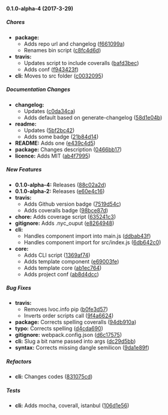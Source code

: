 #### 0.1.0-alpha-4 (2017-3-29)

##### Chores

* **package:**
  * Adds repo url and changelog ([f661099a](https://github.com/bagoftrycks/ronodoc-cli/commit/f661099ad6d4368dac4923137e3dcd6a1aa302e4))
  * Renames bin script ([c8fc4d6d](https://github.com/bagoftrycks/ronodoc-cli/commit/c8fc4d6d2f783b5eb4911223686c56a2c1bf72e9))
* **travis:**
  * Updates script to include coveralls ([bafd3bec](https://github.com/bagoftrycks/ronodoc-cli/commit/bafd3bec7fa9c9fb241218f68dc8783a49fe26d8))
  * Adds conf ([f943423f](https://github.com/bagoftrycks/ronodoc-cli/commit/f943423fa518a0d688a99552bd751c22a100f6e6))
* **cli:** Moves to src folder ([c0032095](https://github.com/bagoftrycks/ronodoc-cli/commit/c0032095601cc7b709bafe94f565e41a4d3af8e7))

##### Documentation Changes

* **changelog:**
  * Updates ([c0da34ca](https://github.com/bagoftrycks/ronodoc-cli/commit/c0da34ca679b6dffd59a7d0d9917fcba02207f6a))
  * Adds default based on generate-changelog ([58d1e04b](https://github.com/bagoftrycks/ronodoc-cli/commit/58d1e04b3deff702af2fb6e4c5bc3c85eb58520f))
* **readme:**
  * Updates ([5bf2bc42](https://github.com/bagoftrycks/ronodoc-cli/commit/5bf2bc42d62fed4bd812b3ef1adaaec9d0c1fdde))
  * Adds some badge ([21b84d14](https://github.com/bagoftrycks/ronodoc-cli/commit/21b84d146744330335bd5889e0fdf03b2837c8bc))
* **README:** Adds one ([e439c4d5](https://github.com/bagoftrycks/ronodoc-cli/commit/e439c4d597c75f36ad32ad4950766a5546552fcf))
* **package:** Changes description ([0466bb17](https://github.com/bagoftrycks/ronodoc-cli/commit/0466bb17c9e548057a69e3209c526a3de89acfcc))
* **licence:** Adds MIT ([ab4f7995](https://github.com/bagoftrycks/ronodoc-cli/commit/ab4f7995a2395a77e3bac6123efdec9f7bf0d6c1))

##### New Features

* **0.1.0-alpha-4:** Releases ([88c02a2d](https://github.com/bagoftrycks/ronodoc-cli/commit/88c02a2d5f08da89e406d210bc400003ca1a5d81))
* **0.1.0-alpha-2:** Releases ([e60e4c16](https://github.com/bagoftrycks/ronodoc-cli/commit/e60e4c16a0b210a2afa997a8a1a096c7b24dc032))
* **travis:**
  * Adds Github version badge ([7519d54c](https://github.com/bagoftrycks/ronodoc-cli/commit/7519d54c5af01d6ae20ace412ef40853abe51342))
  * Adds coveralls badge ([98bce87d](https://github.com/bagoftrycks/ronodoc-cli/commit/98bce87d0f9cf7834c6f4cb50dc0cf312420f901))
* **chore:** Adds coverage script ([635241c3](https://github.com/bagoftrycks/ronodoc-cli/commit/635241c3fe688481fa45e19c8e8373c7b18b9905))
* **gitignore:** Adds .nyc_ouput ([e8264948](https://github.com/bagoftrycks/ronodoc-cli/commit/e8264948adb75327100351e6ac91172425911ca6))
* **cli:**
  * Handles component import into main.js ([ddbab43f](https://github.com/bagoftrycks/ronodoc-cli/commit/ddbab43f8946211d850834de9a17474914074df2))
  * Handles component import for src/index.js ([6db642c0](https://github.com/bagoftrycks/ronodoc-cli/commit/6db642c0cd48993397fcd9b53eca141f981432dd))
* **core:**
  * Adds CLI script ([1369af74](https://github.com/bagoftrycks/ronodoc-cli/commit/1369af745742a3496c95410f07fde19c81f6ac03))
  * Adds template component ([e69003fe](https://github.com/bagoftrycks/ronodoc-cli/commit/e69003fe9df6b318e5962f2afb120be8954b38e5))
  * Adds template core ([ab1ec764](https://github.com/bagoftrycks/ronodoc-cli/commit/ab1ec7644a9da9c0792e29e95d948df61fb7a51f))
  * Adds project conf ([ab8d4dcc](https://github.com/bagoftrycks/ronodoc-cli/commit/ab8d4dccee4ae08ab2150f7ef49d105de17d1ed6))

##### Bug Fixes

* **travis:**
  * Removes lvoc.info pip ([b0fe3d57](https://github.com/bagoftrycks/ronodoc-cli/commit/b0fe3d5740d95dabaaacf799c1c207cb4328ac0d))
  * Inverts order scripts call ([9f4a6624](https://github.com/bagoftrycks/ronodoc-cli/commit/9f4a66247042fd639fc89b3482c202707dedd0d5))
* **package:** Corrects spelling coveralls ([94db910a](https://github.com/bagoftrycks/ronodoc-cli/commit/94db910af3a40c89f1c92cb3187606b6d8ef577d))
* **typo:** Corrects spelling ([d4cda690](https://github.com/bagoftrycks/ronodoc-cli/commit/d4cda690b67b4cd5115cabf710aa894b416ba38d))
* **gitignore:** webpack.config.json ([d6c17575](https://github.com/bagoftrycks/ronodoc-cli/commit/d6c1757556306aba75d6fb80f95597b68e46c09f))
* **cli:** Slug a bit name passed into args ([dc29d5bb](https://github.com/bagoftrycks/ronodoc-cli/commit/dc29d5bbe08d2ef64ef367f1fe38f7031e36f975))
* **syntax:** Corrects missing dangle semilicon ([9da1e89f](https://github.com/bagoftrycks/ronodoc-cli/commit/9da1e89ffc731f159e02c2467797b1b850cb2a34))

##### Refactors

* **cli:** Changes codes ([831075cd](https://github.com/bagoftrycks/ronodoc-cli/commit/831075cdd25f91cec7d6f80f1af7d841e75119b7))

##### Tests

* **cli:** Adds mocha, coverall, istanbul ([106d1e56](https://github.com/bagoftrycks/ronodoc-cli/commit/106d1e56167d1134ee49061136ffb65c6275d327))

